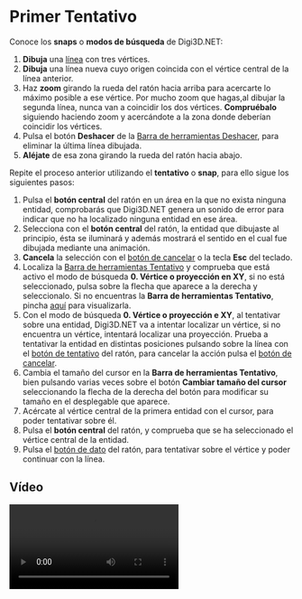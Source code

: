 # Primer Tentativo

Conoce los **snaps** o **modos de búsqueda** de Digi3D.NET:

1. **Dibuja** una [línea](/digi3d-net/primeros-pasos/comenzando-a-utilizar-digi3d.net/comenzando-con-la-ventana-de-dibujo/DibujandoLasPrimerasLineas.html) con tres vértices.
2. **Dibuja** una línea nueva cuyo origen coincida con el vértice central de la línea anterior.
3. Haz **zoom** girando la rueda del ratón hacia arriba para acercarte lo máximo posible a ese vértice. Por mucho zoom que hagas,al dibujar la segunda línea, nunca van a coincidir los dos vértices. **Compruébalo** siguiendo haciendo zoom y acercándote a la zona donde deberían coincidir los vértices.
4. Pulsa el botón **Deshacer** de la [Barra de herramientas Deshacer](/digi3d-net/primeros-pasos/comenzando-a-utilizar-digi3d.net/comenzando-con-la-ventana-de-dibujo/BarraDeHerramientasDeshacer.html), para eliminar la última línea dibujada.
5. **Aléjate** de esa zona girando la rueda del ratón hacia abajo.

Repite el proceso anterior utilizando el **tentativo** o **snap**, para ello sigue los siguientes pasos:

1. Pulsa el **botón central** del ratón en un área en la que no exista ninguna entidad, comprobarás que Digi3D.NET genera un sonido de error para indicar que no ha localizado ninguna entidad en ese área.
2. Selecciona con el **botón central** del ratón, la entidad que dibujaste al principio, ésta se iluminará y además mostrará el sentido en el cual fue dibujada mediante una animación.
3. **Cancela** la selección con el [botón de cancelar](primer-tentativo.md) o la tecla **Esc** del teclado.
4. Localiza la [Barra de herramientas Tentativo](/digi3d-net/primeros-pasos/comenzando-a-utilizar-digi3d.net/comenzando-con-la-ventana-de-dibujo/BarraDeHerramientasTentativo.html) y comprueba que está activo el modo de búsqueda **0. Vértice o proyección en XY**, si no está seleccionado, pulsa sobre la flecha que aparece a la derecha y seleccionalo. Si no encuentras la **Barra de herramientas Tentativo**, pincha [aquí](/digi3d-net/primeros-pasos/comenzando-a-utilizar-digi3d.net/comenzando-con-la-ventana-de-dibujo/PresentacionDeBarrasHerramientasBasicas.html) para visualizarla.
5. Con el modo de búsqueda **0. Vértice o proyección e XY**, al tentativar sobre una entidad, Digi3D.NET va a intentar localizar un vértice, si no encuentra un vértice, intentará localizar una proyección. Prueba a tentativar la entidad en distintas posiciones pulsando sobre la línea con el [botón de tentativo](primer-tentativo.md) del ratón, para cancelar la acción pulsa el [botón de cancelar](primer-tentativo.md).
6. Cambia el tamaño del cursor en la **Barra de herramientas Tentativo**, bien pulsando varias veces sobre el botón **Cambiar tamaño del cursor** seleccionando la flecha de la derecha del botón para modificar su tamaño en el desplegable que aparece.
7. Acércate al vértice central de la primera entidad con el cursor, para poder tentativar sobre él.
8. Pulsa el **botón central** del ratón, y comprueba que se ha seleccionado el vértice central de la entidad.
9. Pulsa el [botón de dato](primer-tentativo.md) del ratón, para tentativar sobre el vértice y poder continuar con la línea.

## Vídeo

<video controls>
    <source src="https://digi21.blob.core.windows.net/videos-ayuda/Nuestro%20primer%20tentativo.mp4" type="video/mp4">
</video>

